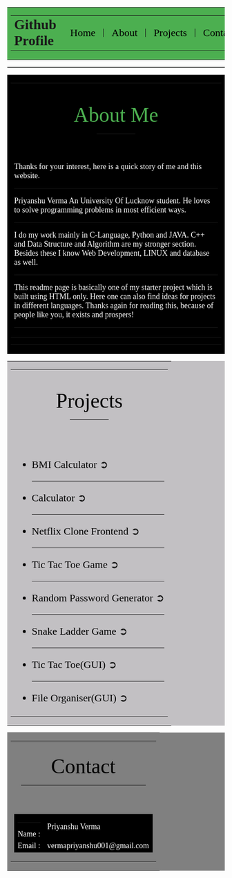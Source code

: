 <table
  id="header"
  border="0"
  width="100%"
  cellpadding="0"
  cellspacing="0"
  bgcolor="#4CAF50"
>
  <tr>
    <td>
      <table
        border="0"
        cellpadding="15"
        cellspacing="0"
        width="90%"
        align="center"
      >
        <tr>
          <td>
            <font face="Comic sans MS" size="6">
              <b>Github Profile</b>
            </font>
          </td>
          <td width="15%"></td>
          <td>
            <a href="#home" style="text-decoration: none">
              <font face="Verdana" size="5" color="black"> Home </font>
            </a>
          </td>
          <td>|</td>
          <td>
            <a href="#about" style="text-decoration: none">
              <font face="Verdana" size="5" color="black"> About </font>
            </a>
          </td>
          <td>|</td>
          <td>
            <a href="#projects" style="text-decoration: none">
              <font face="Verdana" size="5" color="black"> Projects </font>
            </a>
          </td>
          <td>|</td>
          <td>
            <a href="#contact" style="text-decoration: none">
              <font face="Verdana" size="5" color="black"> Contact </font>
            </a>
          </td>
        </tr>
      </table>
    </td>
  </tr>
</table>

<table
  id="home"
  border="1"
  width="100%"
  cellpadding="20"
  cellspacing="0"
  bgcolor="black"
>
</table>

<table
  id="about"
  border="0"
  width="100%"
  cellpadding="0"
  cellspacing="0"
  bgcolor="black"
>
  <tr>
    <td>
      <table
        border="0"
        cellpadding="15"
        cellspacing="0"
        width="80%"
        align="center"
      >
        <tr>
          <td height="180" align="center" valign="middle" colspan="2">
            <font face="Verdana" size="7" color="#4CAF50"> About Me </font>
            <hr color="#4CAF50" width="90" />
          </td>
        </tr>
        <tr>
          <td width="60%">
            <font face="Verdana" size="4" color="white">
              Thanks for your interest, here is a quick story of me and this
              website.
              <hr color="black" />
              Priyanshu Verma An University Of Lucknow student.
              He loves to solve programming problems in most efficient ways.
              <hr color="black" />
              I do my work mainly in C-Language, Python and JAVA. C++ and Data
              Structure and Algorithm are my stronger section. Besides these I
              know Web Development, LINUX and database as well.
              <hr color="black" />
              This readme page is basically one of my starter project which
              is built using HTML only. Here one can also find ideas for
              projects in different languages. Thanks again for reading this,
              because of people like you, it exists and prospers!
              <hr color="black" />
            </font>
          </td>
        </tr>
      </table>
      <hr color="black" />
    </td>
  </tr>
</table>

<table
  id="projects"
  border="0"
  width="100%"
  cellpadding="0"
  cellspacing="0"
  bgcolor="#c2c0c3"
>
  <tr>
    <td>
      <table
        border="0"
        cellpadding="15"
        cellspacing="0"
        width="80%"
        align="center"
      >
        <tr>
          <td height="180" align="center" valign="middle" colspan="2">
            <font face="Verdana" size="7" color="black"> Projects </font>
            <hr color="black" width="90" />
          </td>
        </tr>
        <tr>
          <td height="10">
            <font face="Times New Roman" size="5" color="black">
              <ul>
                <li>
                  BMI Calculator
                  <a href="#" style="text-decoration: none"> ➲ </a>
                </li>
                <li>
                  <hr color="#c2c0c3" />
                  Calculator
                  <a href="#" style="text-decoration: none" color="#c2c0c3">
                    ➲
                  </a>
                </li>
                <li>
                  <hr color="#c2c0c3" />
                  Netflix Clone Frontend
                  <a href="#" style="text-decoration: none"> ➲ </a>
                </li>
                <li>
                  <hr color="#c2c0c3" />
                  Tic Tac Toe Game
                  <a href="#" style="text-decoration: none"> ➲ </a>
                </li>
                <li>
                  <hr color="#c2c0c3" />
                  Random Password Generator
                  <a href="#" style="text-decoration: none"> ➲ </a>
                </li>
                <li>
                  <hr color="#c2c0c3" />
                  Snake Ladder Game
                  <a href="#" style="text-decoration: none"> ➲ </a>
                </li>
                <li>
                  <hr color="#c2c0c3" />
                  Tic Tac Toe(GUI)
                  <a href="#" style="text-decoration: none"> ➲ </a>
                </li>
                <li>
                  <hr color="#c2c0c3" />
                  File Organiser(GUI)
                  <a href="#" style="text-decoration: none"> ➲ </a>
                </li>
              </ul>
            </font>
          </td>
        </tr>
      </table>
    </td>
  </tr>
</table>

<table
  id="contact"
  border="0"
  width="100%"
  cellpadding="0"
  cellspacing="0"
  bgcolor="gray"
>
  <tr>
    <td>
      <table
        border="0"
        cellpadding="15"
        cellspacing="0"
        width="80%"
        align="center"
      >
        <tr>
          <td height="150" align="center" valign="middle" colspan="2">
            <font face="Verdana" size="7" color="black"> Contact </font>
            <hr color="black" width="90%" />
          </td>
        </tr>
        <tr>
          <td align="center" valign="top">
            <table
              border="0"
              width="70%"
              cellpadding="15"
              cellspacing="0"
              align="center"
              bgcolor="black"
            >
              <tr>
                <td width="30%">
                  <hr color="black" />
                  <font face="Verdana" size="4" color="#ffffff"> Name :</font>
                </td>
                <td width="70%">
                  <font face="Verdana" size="4" color="#ffffff">
                    Priyanshu Verma
                  </font>
                </td>
              </tr>
              <tr>
                <td width="30%">
                  <font face="Verdana" size="4" color="#ffffff"> Email :</font>
                </td>
                <td width="70%">
                  <font face="Verdana" size="4" color="#ffffff">
                    vermapriyanshu001@gmail.com
                  </font>
                </td>
              </tr>
            </table>
          </td>
        </tr>
      </table>
    </td>
  </tr>
</table>

